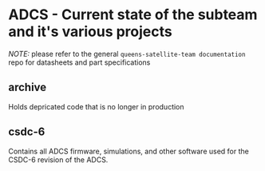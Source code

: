 # ADCS - Current state of the subteam and it's various projects
*NOTE:* please refer to the general `queens-satellite-team documentation` repo for datasheets and part specifications

## archive
Holds depricated code that is no longer in production

## csdc-6
Contains all ADCS firmware, simulations, and other software used for the CSDC-6 revision of the ADCS.